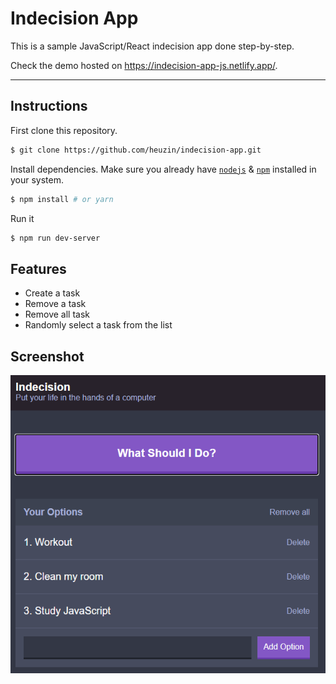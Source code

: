 # Indecision App

This is a sample JavaScript/React indecision app done step-by-step.

Check the demo hosted on  https://indecision-app-js.netlify.app/.

---

## Instructions

First clone this repository.
```bash
$ git clone https://github.com/heuzin/indecision-app.git
```

Install dependencies. Make sure you already have [`nodejs`](https://nodejs.org/en/) & [`npm`](https://www.npmjs.com/) installed in your system.
```bash
$ npm install # or yarn
```

Run it
```bash
$ npm run dev-server
```


## Features

- Create a task
- Remove a task
- Remove all task
- Randomly select a task from the list


## Screenshot

![GitHub Logo](/public/images/indecision-app-image.png)
